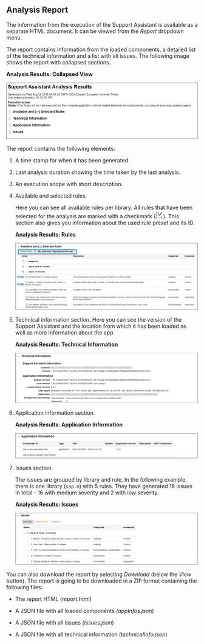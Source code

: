 <!-- loio29bcdec715a2428092666212bb6bb875 -->

## Analysis Report

The information from the execution of the Support Assistant is available as a separate HTML document. It can be viewed from the *Report* dropdown menu.

The report contains information from the loaded components, a detailed list of the technical information and a list with all issues. The following image shows the report with collapsed sections.

  
  
**Analysis Results: Collapsed View**

![](images/loioea03b3f155794651b63742a574a42a7b_HiRes.png "Analysis Results: Collapsed View")

The report contains the following elements:

1.  A time stamp for when it has been generated.

2.  Last analysis duration showing the time taken by the last analysis.

3.  An execution scope with short description.

4.  Available and selected rules.

    Here you can see all available rules per library. All rules that have been selected for the analysis are marked with a checkmark \(![](images/loio6f0632338a294dbd8fda177a422d88d8_HiRes.png)\). This section also gives you information about the used rule preset and its ID.

      
      
    **Analysis Results: Rules**

    ![](images/loioa6b194107723468daf578214e7abc8b3_HiRes.png "Analysis Results: Rules")

5.  Technical information section. Here you can see the version of the Support Assistant and the location from which it has been loaded as well as more information about the app.

      
      
    **Analysis Results: Technical Information**

    ![](images/loio103b3fc2cf0049abab89f7411a8bccde_HiRes.png "Analysis Results: Technical Information")

6.  Application information section.

      
      
    **Analysis Results: Application Information**

    ![](images/loioff63b15f32044ad58e83a2c4a76f9453_HiRes.png "Analysis Results: Application Information")

7.  Issues section.

    The issues are grouped by library and rule. In the following example, there is one library \(`sap.m`\) with 5 rules. They have generated 18 issues in total - 16 with medium severity and 2 with low severity.

      
      
    **Analysis Results: Issues**

    ![](images/loiod39e614af12d44899a32dc2db58ebea5_HiRes.png "Analysis Results: Issues")


You can also download the report by selecting *Download* \(below the *View* button\). The report is going to be downloaded in a ZIP format containing the following files:

-   The report HTML \(*report.html*\)

-   A JSON file with all loaded components *\(appInfos.json*\)

-   A JSON file with all issues \(*issues.json*\)

-   A JSON file with all technical information \(*technicalInfo.json*\)


